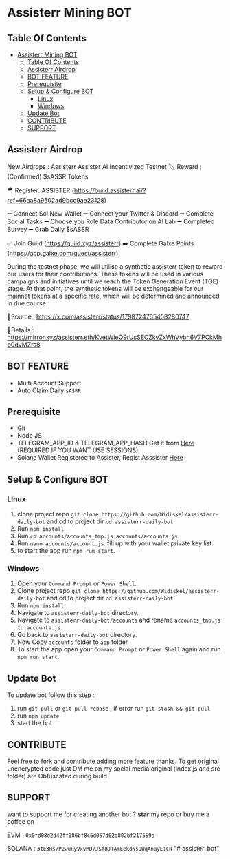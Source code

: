 # Assisterr Mining BOT

## Table Of Contents
- [Assisterr Mining BOT](#assisterr-mining-bot)
  - [Table Of Contents](#table-of-contents)
  - [Assisterr Airdrop](#assisterr-airdrop)
  - [BOT FEATURE](#bot-feature)
  - [Prerequisite](#prerequisite)
  - [Setup \& Configure BOT](#setup--configure-bot)
    - [Linux](#linux)
    - [Windows](#windows)
  - [Update Bot](#update-bot)
  - [CONTRIBUTE](#contribute)
  - [SUPPORT](#support)

## Assisterr Airdrop
New Airdrops : Assisterr
Assister AI Incentivized Testnet 
🏷 Reward : (Confirmed) $sASSR Tokens

🪂 Register: ASSISTER (https://build.assisterr.ai/?ref=66aa8a9502ad9bcc9ae23128) 

➖ Connect Sol New Wallet
➖ Connect your Twitter & Discord
➖ Complete Social Tasks
➖ Choose you Role Data Contributor on AI Lab
➖ Completed Survey
➖ Grab Daily $sASSR

✅ Join Guild  (https://guild.xyz/assisterr)
➡️ Complete Galxe Points  (https://app.galxe.com/quest/assisterr)

During the testnet phase, we will utilise a synthetic assisterr token to reward our users for their contributions. These tokens will be used in various campaigns and initiatives until we reach the Token Generation Event (TGE) stage. At that point, the synthetic tokens will be exchangeable for our mainnet tokens at a specific rate, which will be determined and announced in due course.

📖Source : https://x.com/assisterr/status/1798724765458280747

📖Details : https://mirror.xyz/assisterr.eth/KvetWieQ9rUsSECZkvZxWhVybh6V7PCkMhb0dvMZrs8

## BOT FEATURE

- Multi Account Support
- Auto Claim Daily `sASRR` 

## Prerequisite

- Git
- Node JS
- TELEGRAM_APP_ID & TELEGRAM_APP_HASH Get it from [Here](https://my.telegram.org/auth?to=apps) (REQUIRED IF YOU WANT USE SESSIONS)
- Solana Wallet Registered to Assister, Regist Asssister [Here](https://build.assisterr.ai/?ref=66aa8a9502ad9bcc9ae23128)

## Setup & Configure BOT

### Linux
1. clone project repo 
   ```git clone https://github.com/Widiskel/assisterr-daily-bot``` 
   and cd to project dir 
   ```cd assisterr-daily-bot```
2. Run 
   ```npm install```
3. Run 
   ```cp accounts/accounts_tmp.js accounts/accounts.js```
4. Run 
   ```nano accounts/account.js```.
   fill up with your wallet private key list
5. to start the app run 
   ```npm run start```.
   
### Windows
1. Open your `Command Prompt` or `Power Shell`.
2. Clone project repo 
   ```git clone https://github.com/Widiskel/assisterr-daily-bot``` 
   and cd to project dir 
   ```cd assisterr-daily-bot```
3. Run 
   ```npm install```
4. Navigate to `assisterr-daily-bot` directory. 
5. Navigate to `assisterr-daily-bot/accounts` and rename `accounts_tmp.js to accounts.js`.
6. Go back to `assisterr-daily-bot` directory. 
7. Now Copy `accounts` folder to `app` folder
8. To start the app open your `Command Prompt` or `Power Shell` again and run `npm run start`.

## Update Bot

To update bot follow this step :
1. run `git pull` or `git pull rebase` , if error run `git stash && git pull`
2. run `npm update`
3. start the bot

## CONTRIBUTE

Feel free to fork and contribute adding more feature thanks. To get original unencrypted code just DM me on my social media original (index.js and src folder) are Obfuscated during build

## SUPPORT

want to support me for creating another bot ?
**star** my repo or buy me a coffee on

EVM : `0x0fd08d2d42ff086bf8c6d057d02d802bf217559a`

SOLANA : `3tE3Hs7P2wuRyVxyMD7JSf8JTAmEekdNsQWqAnayE1CN`
"# assister_bot" 
